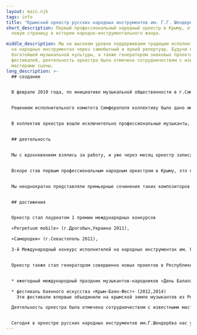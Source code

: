 ```yaml
---
layout: main.njk
tags: info
title: "Крымский оркестр русских народных инструментов им. Г.Г. Шендерева "
short_description: Первый профессиональный народный оркестр в Крыму, открывший
  новую страницу в истории народно-инструментального жанра.

middle_description: Мы на высоком уровне поддерживаем традиции исполнительства
  на народных инструментах через самобытный и яркий репертуар. Будучи носителем
  богатейшей музыкальной культуры, а также генератором знаковых проекты и
  фестивалей, деятельность оркестра была отмечена сотрудничеством с известными
  мастерами сцены.
long_description: >-
  ## создание


  В феврале 2010 года, по инициативе музыкальной общественности в г.Симферополе появился оркестр, который открыл новую страницу в истории народно-инструментального жанра в Крыму. 


  Решением исполнительного комитета Симферополя коллективу было дано имя Георгия Шендерёва (1937-1984), известного советского композитора прожившего последние годы в Солнечной Долине и написавшего там самые яркие сочинения для баяна, домры, балалайки, ансамблей и оркестров. 


  В коллектив оркестра вошли исключительно профессиональные музыканты, преподаватели музыкальных школ и ВУЗов. Художественным руководитем и главным дирижер оркестра стал Лобанов Валентин, лауреат международных конкурсов, преподаватель Симферопольского музыкального училища им. П. И. Чайковского.


  ## деятельность


  Мы с вдохновением взялись за работу, и уже через месяц оркестр записал на телевидении свои первые шаги. Первое выступление коллектива относится к 23 марта 2010г., что считается днем основания оркестра.


  Вскоре став первым профессиональным народным оркестром в Крыму, это привлекло внимание многих музыкантов России и Украины, некоторые из которых впервые выступали на площадках Крыма.


  Мы неоднократно представляли премьерные сочинения таких композиторов как А.Цыганков, А. Караманов, Е.Баев, В. Королевский, выступал на открытии международных фестивалей в Донецке, Ростове-на-Дону, Харькове.


  ## достижения


  Оркестр стал лауреатом 1 премии международных конкурсов 

  «Perpetuum mobile» (г.Дрогобыч,Украина 2011),

  «Самородки» (г.Севастополь 2011),

  3-й Международный конкурс исполнителей на народных инструментах им. Г.Шендерёва (г.Судак 2015г.).


  Оркестр также стал генератором совершенно новых проектов в Республике Крым, наиболее значимые из которых: 


  * ежегодный международный праздник музыкантов-народников «День Балалайки»(2011-2015)

  * фестиваль баянного искусства «Крым-Баян-Фест» (2012,2014)
    Эти фестивали впервые объединили на крымской земле музыкантов из России, Украины, Японии, Бразилии, Южной Кореи.

  Деятельность оркестра была отмечена сотрудничеством с известными мастерами сцены, среди которых А.Цыганков, В.Семенов, В. Романько, В.Бесфамильнов, Ю.Шишкин, В.Грачев, В.Голубничий, Е.Мочалова, А.Буряков, А.Файзуллин, С.Малыхин, Л.Лавров, А.Салахов и многие другие.


  Сегодня в оркестре русских народных инструментов им.Г.Шендерёва нас уже более 30 человек.
---
```

